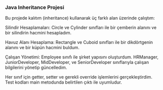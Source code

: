  ### Java Inheritance Projesi
Bu projede kalıtım (inheritance) kullanarak üç farklı alan üzerinde çalıştım:

Silindir Hesaplamaları: Circle ve Cylinder sınıfları ile bir çemberin alanını ve bir silindirin hacmini hesapladım.

Havuz Alanı Hesaplama: Rectangle ve Cuboid sınıfları ile bir dikdörtgenin alanını ve bir küpün hacmini buldum.

Çalışan Yönetimi: Employee sınıfı ile şirket yapısını oluşturdum. HRManager, JuniorDeveloper, MidDeveloper, ve SeniorDeveloper sınıflarıyla çalışan bilgilerini yönetip güncelledim.

Her sınıf için getter, setter ve gerekli override işlemlerini gerçekleştirdim. Test kodları main metodunda belirtilen çıktı ile uyumludur.

